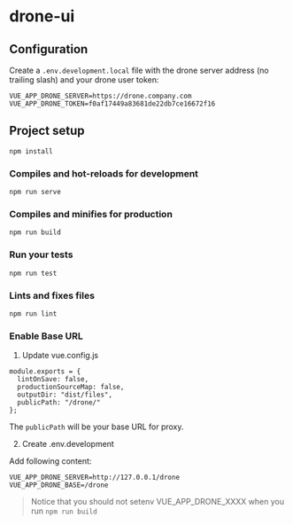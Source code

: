 # drone-ui

## Configuration

Create a `.env.development.local` file with the drone server address (no trailing slash) and your drone user token:

```
VUE_APP_DRONE_SERVER=https://drone.company.com
VUE_APP_DRONE_TOKEN=f0af17449a83681de22db7ce16672f16
```

## Project setup
```
npm install
```

### Compiles and hot-reloads for development
```
npm run serve
```

### Compiles and minifies for production
```
npm run build
```

### Run your tests
```
npm run test
```

### Lints and fixes files
```
npm run lint
```

### Enable Base URL

1. Update vue.config.js

```
module.exports = {
  lintOnSave: false,
  productionSourceMap: false,
  outputDir: "dist/files",
  publicPath: "/drone/"
};
```

The `publicPath` will be your base URL for proxy.

2. Create .env.development

Add following content:

```
VUE_APP_DRONE_SERVER=http://127.0.0.1/drone
VUE_APP_DRONE_BASE=/drone
```

> Notice that you should not setenv VUE_APP_DRONE_XXXX when you run `npm run build`


